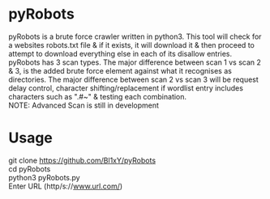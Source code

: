 # pyRobots  

pyRobots is a brute force crawler written in python3. This tool will check for a websites robots.txt file & if it exists, it will download it & then proceed to attempt to download everything else in each of its disallow entries. pyRobots has 3 scan types. The major difference between scan 1 vs scan 2 & 3, is the added brute force element against what it recognises as directories. The major difference between scan 2 vs scan 3 will be request delay control, character shifting/replacement if wordlist entry includes characters such as ".#~" & testing each combination.  
NOTE: Advanced Scan is still in development  

# Usage  
git clone https://github.com/Bl1xY/pyRobots  
cd pyRobots  
python3 pyRobots.py  
Enter URL (http/s://www.url.com/)
